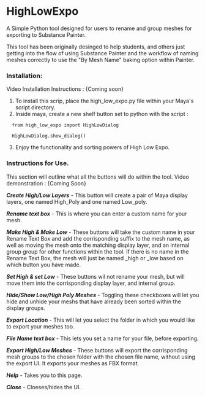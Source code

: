 # HighLowExpo
A Simple Python tool designed for users to rename and group meshes for exporting to Substance Painter.

This tool has been originally desinged to help students, and others just getting into the flow of using Substance Painter and the workflow of naming meshes correctly to use the "By Mesh Name" baking option within Painter.

### Installation:

Video Installation Instructions : {Coming soon}

1. To install this scrip, place the high_low_expo.py file within your Maya's script directory. 
2. Inside maya, create a new shelf button set to python with the script :
```
  from high_low_expo import HighLowDialog

  HighLowDialog.show_dialog()
```
3. Enjoy the functionality and sorting powers of High Low Expo.





### Instructions for Use.
This section will outline what all the buttons will do within the tool. 
Video demonstration : {Coming Soon}

***Create High/Low Layers*** - This button will create a pair of Maya display layers, one named High_Poly and one named Low_poly.

***Rename text box*** - This is where you can enter a custom name for your mesh. 

***Make High & Make Low*** - These buttons will take the custom name in your Rename Text Box and add the corrisponding suffix to the mesh name, as well as moving the mesh onto the matching display layer, and an internal group group for other functions within the tool. If there is no name in the Rename Text Box, the mesh will just be named _high or _low based on which button you have made. 

***Set High & set Low*** - These buttons wil not rename your mesh, but will move them into the corrisponding display layer, and internal group. 

***Hide/Show Low/High Poly Meshes*** - Toggling these checkboxes will let you hide and unhide your meshs that have already been sorted within the display groups. 

***Export Location*** - This will let you select the folder in which you would like to export your meshes too. 

***File Name text box*** - This lets you set a name for your file, before exporting. 

***Export High/Low Meshes*** - These buttons will export the corrisponding mesh groups to the chosen folder with the chosen file name, without using the export UI. It exports your meshes as FBX format. 

***Help*** - Takes you to this page. 

***Close*** - Cloeses/hides the UI. 
